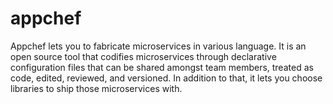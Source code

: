 # appchef
Appchef lets you to fabricate microservices in various language. It is an open source tool that codifies microservices through declarative configuration files that can be shared amongst team members, treated as code, edited, reviewed, and versioned. In addition to that, it lets you choose libraries to ship those microservices with.
